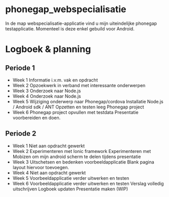 phonegap_webspecialisatie
=========================

In de map webspecialisatie-applicatie vind u mijn uiteindelijke phonegap testapplicatie.
Momenteel is deze enkel gebuild voor Android.

Logboek & planning
==================

Periode 1
---------
* Week 1
   Informatie i.v.m. vak en opdracht
* Week 2
   Opzoekwerk in verband met interessante onderwerpen
* Week 3
   Onderzoek naar Node.js
* Week 4
   Onderzoek naar Node.js
* Week 5
   Wijziging onderwerp naar Phonegap/cordova
   Installatie Node.js / Android sdk / ANT
   Opzetten en testen leeg Phonegap project
* Week 6
   Phonegap project opvullen met testdata
   Presentatie voorbereiden en doen.

Periode 2
---------
* Week 1
   Niet aan opdracht gewerkt
* Week 2
   Experimenteren met Ionic framework
   Experimenteren met Mobizen om mijn android scherm te delen tijdens presentatie
* Week 3
   Uitschetsen en bedenken voorbeeldapplicatie
   Blank pagina layout hiervoor toevoegen.
* Week 4
   Niet aan opdracht gewerkt
* Week 5
   Voorbeeldapplicatie verder uitwerken en testen
* Week 6
   Voorbeeldapplicatie verder uitwerken en testen
   Verslag volledig uitschrijven
   Logboek updaten
   Presentatie maken (WIP)